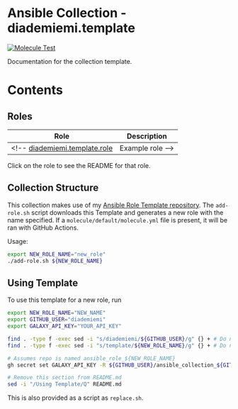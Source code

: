 Ansible Collection - diademiemi.template
========================================
[![Molecule Test](https://github.com/diademiemi/ansible_collection_diademiemi.template/actions/workflows/molecule.yml/badge.svg)](https://github.com/diademiemi/ansible_collection_diademiemi.template/actions/workflows/molecule.yml)

Documentation for the collection template.

Contents 
========

Roles
------
Role | Description
--- | ---
<!-- [diademiemi.template.role](./roles/role/) | Example role -->

Click on the role to see the README for that role.  

Collection Structure
--------------

This collection makes use of my [Ansible Role Template repository](https://github.com/diademiemi/ansible_role_%74emplate.git).  The `add-role.sh` script downloads this Template and generates a new role with the name specified. If a `molecule/default/molecule.yml` file is present, it will be ran with GitHub Actions.  
<!-- I use %74 here to encode to a "t" so it doesnt get recursively replaced. The .git causes a redirect so you end up at the right URL :)-->

Usage:
```bash
export NEW_ROLE_NAME="new_role"
./add-role.sh ${NEW_ROLE_NAME}
```

Using Template
--------------
To use this template for a new role, run
```bash
export NEW_ROLE_NAME="NEW_NAME"
export GITHUB_USER="diademiemi"
export GALAXY_API_KEY="YOUR_API_KEY"

find . -type f -exec sed -i "s/diademiemi/${GITHUB_USER}/g" {} + # Do not run this more than once
find . -type f -exec sed -i "s/template/${NEW_ROLE_NAME}/g" {} + # Do not run this more than once

# Assumes repo is named ansible_role_${NEW_ROLE_NAME}
gh secret set GALAXY_API_KEY -R ${GITHUB_USER}/ansible_collection_${GITHUB_USER}.${NEW_COLLECTION_NAME} -a actions -b ${GALAXY_API_KEY}

# Remove this section from README.md
sed -i "/Using Template/Q" README.md
```

This is also provided as a script as `replace.sh`.  
